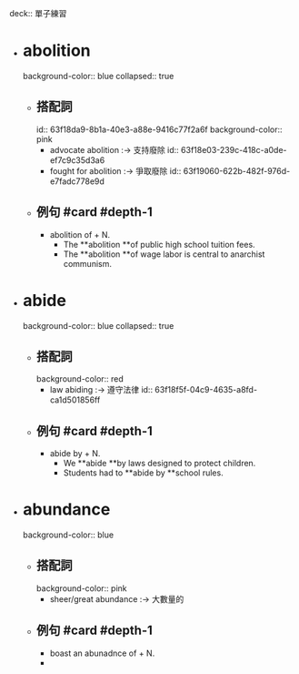 deck:: 單子練習

- # abolition
  background-color:: blue
  collapsed:: true
	- ## 搭配詞
	  id:: 63f18da9-8b1a-40e3-a88e-9416c77f2a6f
	  background-color:: pink
		- advocate abolition :-> 支持廢除
		  id:: 63f18e03-239c-418c-a0de-ef7c9c35d3a6
		- fought for abolition :-> 爭取廢除
		  id:: 63f19060-622b-482f-976d-e7fadc778e9d
	- ## 例句 #card #depth-1
		- abolition of + N.
			- The **abolition **of public high school tuition fees.
			- The **abolition **of wage labor is central to anarchist communism.
- # abide
  background-color:: blue
  collapsed:: true
	- ## 搭配詞
	  background-color:: red
		- law abiding :-> 遵守法律
		  id:: 63f18f5f-04c9-4635-a8fd-ca1d501856ff
	- ## 例句 #card #depth-1
		- abide by + N.
			- We **abide **by laws designed to protect children.
			- Students had to **abide by **school rules.
- # abundance
  background-color:: blue
	- ## 搭配詞
	  background-color:: pink
		- sheer/great abundance :-> 大數量的
	- ## 例句 #card #depth-1
		- boast an abunadnce of + N.
		-